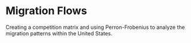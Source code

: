 # Migration Flows

Creating a competition matrix and using Perron-Frobenius to analyze the migration patterns within the United States.

